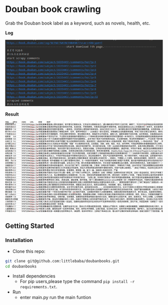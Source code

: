 # Douban book crawling
Grab the Douban book label as a keyword, such as novels, health, etc.

**Log**

<img src="https://github.com/littlebaba/doubanbooks/blob/master/screenshot/1.jpg" width="600"/>

**Result**

<img src="https://github.com/littlebaba/doubanbooks/blob/master/screenshot/2.jpg" width="600"/>

## Getting Started
### Installation
- Clone this repo:
```bash
git clone git@github.com:littlebaba/doubanbooks.git
cd doubanbooks
```
- Install dependencies
    - For pip users,please type the command `pip install -r requirements.txt`.
- Run
    - enter main.py run the main funtion
